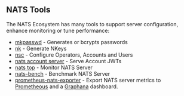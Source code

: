 ## NATS Tools

The NATS Ecosystem has many tools to support server configuration, enhance monitoring or tune performance:

- [mkpasswd](nats_tools/mkpasswd.md) - Generates or bcrypts passwords
- [nk](nats_tools/nk.md) - Generate NKeys
- [nsc](nats_tools/nsc/README.md) - Configure Operators, Accounts and Users
- [nats account server](nats_tools/nas/README.md) - Serve Account JWTs
- [nats top](nats_tools/nats_top/README.md) - Monitor NATS Server
- [nats-bench](nats_tools/natsbench.md) - Benchmark NATS Server
- [prometheus-nats-exporter](https://github.com/nats-io/prometheus-nats-exporter) - Export NATS server metrics to [Prometheous](https://prometheus.io/) and a [Graphana](https://graphana.com) dashboard.